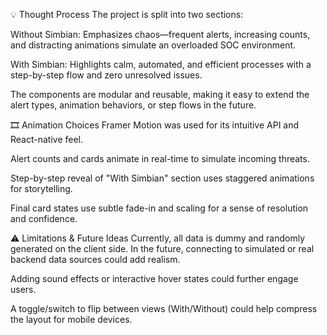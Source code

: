 💡 Thought Process
The project is split into two sections:

Without Simbian: Emphasizes chaos—frequent alerts, increasing counts, and distracting animations simulate an overloaded SOC environment.

With Simbian: Highlights calm, automated, and efficient processes with a step-by-step flow and zero unresolved issues.

The components are modular and reusable, making it easy to extend the alert types, animation behaviors, or step flows in the future.

🎞️ Animation Choices
Framer Motion was used for its intuitive API and React-native feel.

Alert counts and cards animate in real-time to simulate incoming threats.

Step-by-step reveal of "With Simbian" section uses staggered animations for storytelling.

Final card states use subtle fade-in and scaling for a sense of resolution and confidence.

⚠️ Limitations & Future Ideas
Currently, all data is dummy and randomly generated on the client side. In the future, connecting to simulated or real backend data sources could add realism.

Adding sound effects or interactive hover states could further engage users.

A toggle/switch to flip between views (With/Without) could help compress the layout for mobile devices.

 
 
